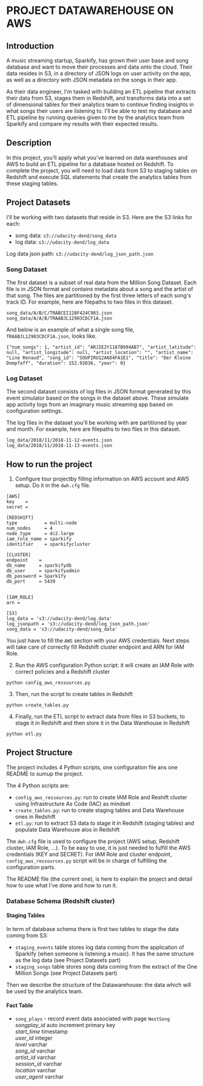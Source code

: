 # PROJECT DATAWAREHOUSE ON AWS

## Introduction

A music streaming startup, Sparkify, has grown their user base and song database and want to move their processes and data onto the cloud. Their data resides in S3, in a directory of JSON logs on user activity on the app, as well as a directory with JSON metadata on the songs in their app.

As their data engineer, I'm tasked with building an ETL pipeline that extracts their data from S3, stages them in Redshift, and transforms data into a set of dimensional tables for their analytics team to continue finding insights in what songs their users are listening to. I'll be able to test my database and ETL pipeline by running queries given to me by the analytics team from Sparkify and compare my results with their expected results.

## Description

In this project, you'll apply what you've learned on data warehouses and AWS to build an ETL pipeline for a database hosted on Redshift. To complete the project, you will need to load data from S3 to staging tables on Redshift and execute SQL statements that create the analytics tables from these staging tables.

## Project Datasets

I'll be working with two datasets that reside in S3. Here are the S3 links for each:

* song data: `s3://udacity-dend/song_data`
* log data: `s3://udacity-dend/log_data`

Log data json path: `s3://udacity-dend/log_json_path.json`

### Song Dataset

The first dataset is a subset of real data from the Million Song Dataset. Each file is in JSON format and contains metadata about a song and the artist of that song. The files are partitioned by the first three letters of each song's track ID. For example, here are filepaths to two files in this dataset.

```
song_data/A/B/C/TRABCEI128F424C983.json
song_data/A/A/B/TRAABJL12903CDCF1A.json
```

And below is an example of what a single song file, `TRAABJL12903CDCF1A.json`, looks like.

```
{"num_songs": 1, "artist_id": "ARJIE2Y1187B994AB7", "artist_latitude": null, "artist_longitude": null, "artist_location": "", "artist_name": "Line Renaud", "song_id": "SOUPIRU12A6D4FA1E1", "title": "Der Kleine Dompfaff", "duration": 152.92036, "year": 0}
```

### Log Dataset
The second dataset consists of log files in JSON format generated by this event simulator based on the songs in the dataset above. These simulate app activity logs from an imaginary music streaming app based on configuration settings.

The log files in the dataset you'll be working with are partitioned by year and month. For example, here are filepaths to two files in this dataset.

```
log_data/2018/11/2018-11-12-events.json
log_data/2018/11/2018-11-13-events.json
```

## How to run the project

1. Configure tour projectby filling information on AWS account and AWS setup. Do it in the `dwh.cfg` file.

```
[AWS]
key    =
secret =

[REDSHIFT]
type          = multi-node
num_nodes     = 4
node_type     = dc2.large
iam_role_name = sparkify
identifier    = sparkifycluster

[CLUSTER]
endpoint    =
db_name     = sparkifydb
db_user     = sparkifyadmin
db_password = Spark1fy
db_port     = 5439


[IAM_ROLE]
arn =

[S3]
log_data = 's3://udacity-dend/log_data'
log_jsonpath = 's3://udacity-dend/log_json_path.json'
song_data = 's3://udacity-dend/song_data'
```

You just have to fill the `AWS` section with your AWS credentials. Next steps will take care of correctly fill Redshift cluster endpoint and ARN for IAM Role.

2. Run the AWS configuration Python script: it will create an IAM Role with correct policies and a Redshift cluster

`python config_aws_ressources.py`

3. Then, run the script to create tables in Redshift

`python create_tables.py`

4. Finally, run the ETL script to extract data from files in S3 buckets, to stage it in Redshift and then store it in the Data Warehouse in Redshift

`python etl.py`

## Project Structure

The project includes 4 Python scripts, one configuration file ans one README to sumup the project.

The 4 Python scripts are:

* `config_aws_ressources.py`: run to create IAM Role and Reshift cluster using Infrastructure As Code (IAC) as mindset
* `create_tables.py`: run to create staging tables and Data Warehouse ones in Redshift
* `etl.py`: run to extract S3 data to stage it in Redshift (staging tables) and populate Data Warehouse alos in Redshift

The `dwh.cfg` file is used to configure the project (AWS setup, Redshift cluster, IAM Role, ...). To be easy to use, it is just needed to fulfill the AWS credentials (KEY and SECRET). For IAM Role and cluster endpoint, `config_aws_ressources.py` script will be in charge of fulfilling the configuration parts.

The README file (the current one), is here to explain the project and detail how to use what I've done and how to run it.

### Database Schema (Redshift cluster)

#### Staging Tables

In term of database schema there is first two tables to stage the data coming from S3:

* `staging_events` table stores log data coming from the application of Sparkify (when someone is listening a music). It has the same structure as the log data (see Project Datasets part)
* `staging_songs` table stores song data coming from the extract of the One Million Songs (see Project Datasets part)

Then we describe the structure of the Datawarehouse: the data which will be used by the analytics team.

#### Fact Table

* `song_plays` - record event data associated with page `NextSong`  
    *songplay_id*  auto increment primary key  
    *start_time*   timestamp  
    *user_id*      integer  
    *level*        varchar  
    *song_id*      varchar  
    *artist_id*    varchar  
    *session_id*   varchar  
    *location*     varchar  
    *user_agent*   varchar  
